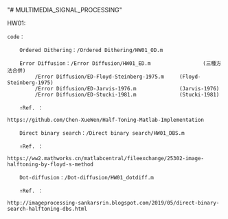 "# MULTIMEDIA_SIGNAL_PROCESSING" 

HW01:

	code：

        Ordered Dithering：/Ordered Dithering/HW01_OD.m

        Error Diffusion：/Error Diffusion/HW01_ED.m                 (三種方法合併)
			 /Error Diffusion/ED-Floyd-Steinberg-1975.m     (Floyd-Steinberg-1975)
			 /Error Diffusion/ED-Jarvis-1976.m              (Jarvis-1976)
			 /Error Diffusion/ED-Stucki-1981.m              (Stucki-1981)
	
	    ↑Ref. ： 

	https://github.com/Chen-XueWen/Half-Toning-Matlab-Implementation

        Direct binary search：/Direct binary search/HW01_DBS.m

	    ↑Ref. ： 

	https://ww2.mathworks.cn/matlabcentral/fileexchange/25302-image-halftoning-by-floyd-s-method

        Dot-diffusion：/Dot-diffusion/HW01_dotdiff.m

	    ↑Ref. ： 

	http://imageprocessing-sankarsrin.blogspot.com/2019/05/direct-binary-search-halftoning-dbs.html